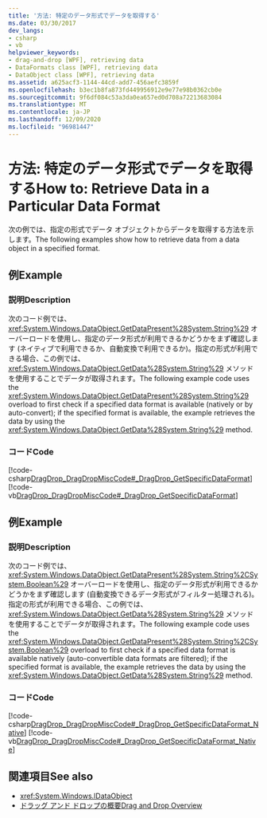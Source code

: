 ```yaml
---
title: '方法: 特定のデータ形式でデータを取得する'
ms.date: 03/30/2017
dev_langs:
- csharp
- vb
helpviewer_keywords:
- drag-and-drop [WPF], retrieving data
- DataFormats class [WPF], retrieving data
- DataObject class [WPF], retrieving data
ms.assetid: a625acf3-1144-44cd-add7-456aefc3859f
ms.openlocfilehash: b3ec1b8fa873fd449956912e9e77e98b0362cb0e
ms.sourcegitcommit: 9f6df084c53a3da0ea657ed0d708a72213683084
ms.translationtype: MT
ms.contentlocale: ja-JP
ms.lasthandoff: 12/09/2020
ms.locfileid: "96981447"
---
```

# <a name="how-to-retrieve-data-in-a-particular-data-format"></a><span data-ttu-id="aeb32-102">方法: 特定のデータ形式でデータを取得する</span><span class="sxs-lookup"><span data-stu-id="aeb32-102">How to: Retrieve Data in a Particular Data Format</span></span>
<span data-ttu-id="aeb32-103">次の例では、指定の形式でデータ オブジェクトからデータを取得する方法を示します。</span><span class="sxs-lookup"><span data-stu-id="aeb32-103">The following examples show how to retrieve data from a data object in a specified format.</span></span>  
  
## <a name="example"></a><span data-ttu-id="aeb32-104">例</span><span class="sxs-lookup"><span data-stu-id="aeb32-104">Example</span></span>  
  
### <a name="description"></a><span data-ttu-id="aeb32-105">説明</span><span class="sxs-lookup"><span data-stu-id="aeb32-105">Description</span></span>  
 <span data-ttu-id="aeb32-106">次のコード例では、<xref:System.Windows.DataObject.GetDataPresent%28System.String%29> オーバーロードを使用し、指定のデータ形式が利用できるかどうかをまず確認します (ネイティブで利用できるか、自動変換で利用できるか)。指定の形式が利用できる場合、この例では、<xref:System.Windows.DataObject.GetData%28System.String%29> メソッドを使用することでデータが取得されます。</span><span class="sxs-lookup"><span data-stu-id="aeb32-106">The following example code uses the <xref:System.Windows.DataObject.GetDataPresent%28System.String%29> overload to first check if a specified data format is available (natively or by auto-convert); if the specified format is available, the example retrieves the data by using the <xref:System.Windows.DataObject.GetData%28System.String%29> method.</span></span>  
  
### <a name="code"></a><span data-ttu-id="aeb32-107">コード</span><span class="sxs-lookup"><span data-stu-id="aeb32-107">Code</span></span>  
 [!code-csharp[DragDrop_DragDropMiscCode#_DragDrop_GetSpecificDataFormat](~/samples/snippets/csharp/VS_Snippets_Wpf/DragDrop_DragDropMiscCode/CSharp/Window1.xaml.cs#_dragdrop_getspecificdataformat)]
 [!code-vb[DragDrop_DragDropMiscCode#_DragDrop_GetSpecificDataFormat](~/samples/snippets/visualbasic/VS_Snippets_Wpf/DragDrop_DragDropMiscCode/visualbasic/window1.xaml.vb#_dragdrop_getspecificdataformat)]  
  
## <a name="example"></a><span data-ttu-id="aeb32-108">例</span><span class="sxs-lookup"><span data-stu-id="aeb32-108">Example</span></span>  
  
### <a name="description"></a><span data-ttu-id="aeb32-109">説明</span><span class="sxs-lookup"><span data-stu-id="aeb32-109">Description</span></span>  
 <span data-ttu-id="aeb32-110">次のコード例では、<xref:System.Windows.DataObject.GetDataPresent%28System.String%2CSystem.Boolean%29> オーバーロードを使用し、指定のデータ形式が利用できるかどうかをまず確認します (自動変換できるデータ形式がフィルター処理される)。指定の形式が利用できる場合、この例では、<xref:System.Windows.DataObject.GetData%28System.String%29> メソッドを使用することでデータが取得されます。</span><span class="sxs-lookup"><span data-stu-id="aeb32-110">The following example code uses the <xref:System.Windows.DataObject.GetDataPresent%28System.String%2CSystem.Boolean%29> overload to first check if a specified data format is available natively (auto-convertible data formats are filtered); if the specified format is available, the example retrieves the data by using the <xref:System.Windows.DataObject.GetData%28System.String%29> method.</span></span>  
  
### <a name="code"></a><span data-ttu-id="aeb32-111">コード</span><span class="sxs-lookup"><span data-stu-id="aeb32-111">Code</span></span>  
 [!code-csharp[DragDrop_DragDropMiscCode#_DragDrop_GetSpecificDataFormat_Native](~/samples/snippets/csharp/VS_Snippets_Wpf/DragDrop_DragDropMiscCode/CSharp/Window1.xaml.cs#_dragdrop_getspecificdataformat_native)]
 [!code-vb[DragDrop_DragDropMiscCode#_DragDrop_GetSpecificDataFormat_Native](~/samples/snippets/visualbasic/VS_Snippets_Wpf/DragDrop_DragDropMiscCode/visualbasic/window1.xaml.vb#_dragdrop_getspecificdataformat_native)]  
  
## <a name="see-also"></a><span data-ttu-id="aeb32-112">関連項目</span><span class="sxs-lookup"><span data-stu-id="aeb32-112">See also</span></span>

- <xref:System.Windows.IDataObject>
- [<span data-ttu-id="aeb32-113">ドラッグ アンド ドロップの概要</span><span class="sxs-lookup"><span data-stu-id="aeb32-113">Drag and Drop Overview</span></span>](drag-and-drop-overview.md)
